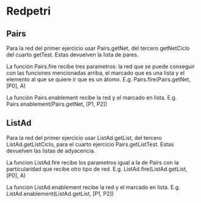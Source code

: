 # Redpetri

## Pairs

Para la red del primer ejercicio usar Pairs.getNet, del tercero getNetCiclo
del cuarto getTest. Estas devuelven la lista de pares.

La función Pairs.fire recibe tres parametros: la red que se puede conseguir con las
funciones mencionadas arriba, el marcado que es una lista y el elemento al que se
quiere ir que es un átomo. E.g. Pairs.fire(Pairs.getNet, [P0], A)

La función Pairs.enablement recibe la red y el marcado en lista. E.g.
Pairs.enablement(Pairs.getNet, [P1, P2])


## ListAd

Para la red del primer ejercicio usar ListAd.getList, del tercero ListAd.getListCiclo,
para el cuarto ejercicio Pairs.getListTest. Estas devuelven las listas de adyacencia.

La funcion ListAd.fire recibe los parametros igual a la de Pairs con la particularidad
que recibe otro tipo de red. E.g. ListAd.fire(ListAd.getList, [P0], A)

La función ListAd.enablement recibe la red y el marcado en lista. E.g.
ListAd.enablement(ListAd.getList, [P1, P2]) 

